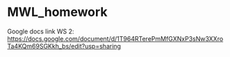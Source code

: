 # MWL_homework
Google docs link WS 2: https://docs.google.com/document/d/1T964RTerePmMfGXNxP3sNw3XXroTa4KQm69SGKkh_bs/edit?usp=sharing